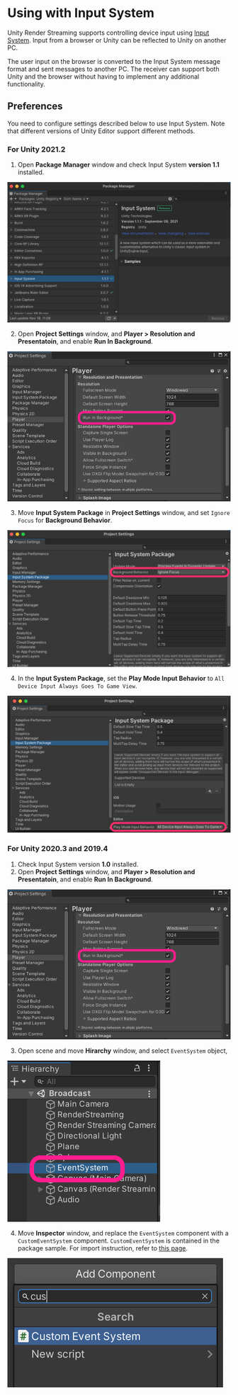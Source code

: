 # Using with Input System

Unity Render Streaming supports controlling device input using [Input System](https://docs.unity3d.com/Packages/com.unity.inputsystem@latest). Input from a browser or Unity can be reflected to Unity on another PC.

The user input on the browser is converted to the Input System message format and sent messages to another PC. The receiver can support both Unity and the browser without having to implement any additional functionality.

## Preferences

You need to configure settings described below to use Input System. Note that different versions of Unity Editor support different methods.

### For Unity 2021.2

1. Open **Package Manager** window and check Input System **version 1.1** installed.

![Input System version 1.1](images/inputsystem-version.png)

2. Open **Project Settings** window, and **Player > Resolution and Presentatoin**, and enable **Run In Background**.

![Enable Run In Background](images/enable_run_in_background.png)

3. Move **Input System Package** in **Project Settings** window, and set `Ignore Focus` for **Background Behavior**.

![Set Ignore Focus for Background Behavior](images/set_background_behavior.png)

4. In the **Input System Package**, set the **Play Mode Input Behavior** to `All Device Input Always Goes To Game View`.

![Set Play Mode Input Behavior](images/set_playmode_input_behavior.png)

### For Unity 2020.3 and 2019.4

1. Check Input System version **1.0** installed.
2. Open **Project Settings** window, and **Player > Resolution and Presentatoin**, and enable **Run In Background**.

![Enable Run In Background](images/enable_run_in_background.png)

3. Open scene and move **Hirarchy** window, and select `EventSystem` object, 

![Select EventSystem object](images/select_eventsystem_object.png)

4. Move **Inspector** window, and replace the `EventSystem` component with a `CustomEventSystem` component. `CustomEventSystem` is contained in the package sample. For import instruction, refer to [this page](samples.md).

![Add CustomEventSystem component](images/add_customeventsystem_component.png)